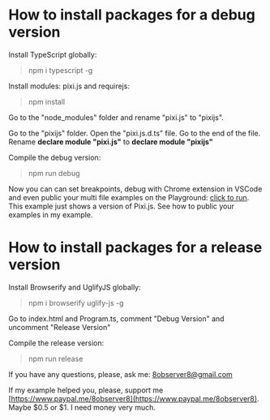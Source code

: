 # How to install packages for a debug version

Install TypeScript globally:

> npm i typescript -g

Install modules: pixi.js and requirejs:

> npm install

Go to the "node_modules" folder and rename "pixi.js" to "pixijs".

Go to the "pixijs" folder. Open the "pixi.js.d.ts" file. Go to the end of the file. Rename **declare module "pixi.js"** to **declare module "pixijs"**

Compile the debug version:

> npm run debug

Now you can can set breakpoints, debug with Chrome extension in VSCode and even public your multi file examples on the Playground: [click to run](https://next.plnkr.co/edit/2dkQtKRY30nvoYmF?preview). This example just shows a version of Pixi.js. See how to public your examples in my example.

# How to install packages for a release version

Install Browserify and UglifyJS globally:

> npm i browserify uglify-js -g

Go to index.html and Program.ts, comment "Debug Version" and uncomment "Release Version"

Compile the release version:

> npm run release

If you have any questions, please, ask me: 8observer8@gmail.com

If my example helped you, please, support me [https://www.paypal.me/8observer8](https://www.paypal.me/8observer8). Maybe $0.5 or $1. I need money very much.
